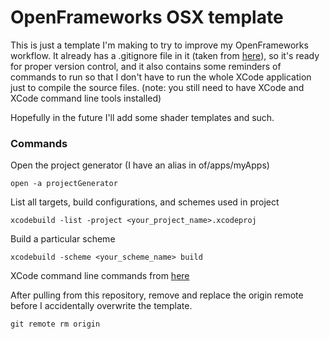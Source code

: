 # OpenFrameworks OSX template

This is just a template I'm making to try to improve my OpenFrameworks workflow.
It already has a .gitignore file in it (taken from [here](https://github.com/openframeworks/openFrameworks/blob/master/scripts/templates/gitignore/.gitignore)), so it's ready for proper version control,
and it also contains some reminders of commands to run so that I don't have to
run the whole XCode application just to compile the source files.
(note: you still need to have XCode and XCode command line tools installed)

Hopefully in the future I'll add some shader templates and such.

### Commands
Open the project generator (I have an alias in of/apps/myApps)

`open -a projectGenerator`

List all targets, build configurations, and schemes used in project

`xcodebuild -list -project <your_project_name>.xcodeproj`

Build a particular scheme

`xcodebuild -scheme <your_scheme_name> build`

XCode command line commands from [here](https://developer.apple.com/library/ios/technotes/tn2339/_index.html)

After pulling from this repository, remove and replace the origin remote before I accidentally overwrite the template.

`git remote rm origin`
